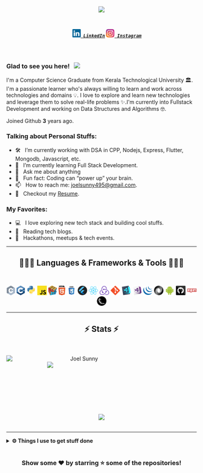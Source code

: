 <h1 align="center">
  <a href="https://git.io/typing-svg">
    <img src="https://readme-typing-svg.herokuapp.com/?lines=Hey+%F0%9F%91%8B,I%27m+Joel.....;Nice+to+see+you....!&size=25">
  </a>
</h1>

<h5 align="center">
  <code>
    <a href="https://www.linkedin.com/in/joelsunnyvarghese/" title="LinkedIn Profile"><img width="22" src="/images/linkedin.svg"> LinkedIn</a></code>
  <code><a href="https://www.instagram.com/joelsunnyv/" title="Instagram Profile"><img width="22" src="images/instagram.svg"> Instagram</a></code>
</h5>
<br>

### Glad to see you here! &nbsp; ![](https://visitor-badge.laobi.icu/badge?page_id=joeljsv.joeljsv&style=flat-square&color=0088cc)

I'm a Computer Science Graduate from Kerala Technological University 🏛. I'm a passionate learner who's always willing to learn and work across technologies and domains 💡. I love to explore and learn new technologies and leverage them to solve real-life problems ✨.I'm currently into Fullstack Development and working on Data Structures and Algorithms 🤓.

Joined Github **3** years ago.


### Talking about Personal Stuffs:

- 🛠 &nbsp; I’m currently working with DSA in CPP, Nodejs, Express, Flutter, Mongodb, Javascript, etc.
- 🚀 &nbsp; I’m currently learning Full Stack Development.
- 💬 &nbsp; Ask me about anything 
- 👾 &nbsp; Fun fact: Coding can “power up” your brain.
- 📫 &nbsp; How to reach me: joelsunny495@gmail.com.
- 📝 &nbsp; Checkout my [Resume](https://github.com/joeljsv/joeljsv/blob/main/Joel.pdf).

### My Favorites:

- 💻 &nbsp; I love exploring new tech stack and building cool stuffs.
- 📰 &nbsp; Reading tech blogs.
- 🍕 &nbsp; Hackathons, meetups & tech events.


<hr>
<h2 align="center">👨🏽‍💻 Languages & Frameworks & Tools 👨🏽‍💻</h2>
<br>
<p align="center">
  <code><img title="C" height="25" src="images/c.svg"></code>
  <code><img title="C++" height="25" src="images/cpp.svg"></code>
  <code><img title="Python" height="25" src="images/python-original.svg"></code>
  <code><img title="Javascript" height="25" src="images/javascript.svg"></code>
  <code><img title="Problem Solving" height="25" src="images/problemSolving.png"></code>
  <code><img title="HTML5" height="25" src="images/html5.svg"></code>
  <code><img title="CSS" height="25" src="images/css.svg"></code>
  <code><img title="Gulp" height="25" src="images/flutter.png"></code>
  <code><img title="React" height="25" src="images/react-original.svg"></code>
  <code><img title="Redux" height="25" src="images/redux.svg"></code>
  <code><img title="Git" height="25" src="images/git-original.svg"></code>
  <code><img title="Visual Studio Code" height="25" src="images/vscode.png"></code>
  <code><img title="Microsoft Visual Studio" height="25" src="images/visualstudio.png"></code>
  <code><img title="JQuery" height="25" src="images/jquery-original.svg"></code>
  <code><img title="JSON" height="25" src="images/json.svg"></code>
  <code><img title="Android" height="25" src="images/android.svg"></code>
  <code><img title="GitHub" height="25" src="images/github.svg"></code>
  <code><img title="npm" height="25" src="images/npm.svg"></code>
  <code><img title="Flask" height="25" src="images/flask.png"></code>
</p>
<hr>

<h2 align="center">⚡ Stats ⚡</h2>
<br>
<p align=center>
  <div align=center>
    <a href="https://github.com/denvercoder1/github-readme-streak-stats" title="Go to Source">
      <img align="left" width=396 src="https://github-readme-streak-stats.herokuapp.com/?user=joeljsv&theme=react&border=61dafb&hide_border=true" alt="Joel Sunny" />
    </a>
    <a href="https://github.com/anuraghazra/github-readme-stats" title="Go to Source">
      <img align="right" width=396 src="https://github-readme-stats.vercel.app/api?username=joeljsv&count_private=true&show_icons=true&theme=react&border_color=61dafb&hide_border=true" />
    </a>
  </div>
  <br><br><br><br><br><br><br><br><br>
  <div align=center>
    <a href="https://github.com/anuraghazra/github-readme-stats">
      <img width=325 align="center" src="https://github-readme-stats.vercel.app/api/top-langs/?username=joeljsv&hide=powershell,Mathematica,Ruby,CMake,Objective-C%2b%2b,Cuda&title_color=61dafb&text_color=ffffff&icon_color=61dafb&bg_color=20232a&langs_count=8&layout=compact&border_color=61dafb&hide_border=true" />
    </a>
  </div>
  <br>
<!--   <img src="https://activity-graph.herokuapp.com/graph?username=joeljsv&theme=react-dark&bg_color=20232a&hide_border=true" width="100%"/> -->
</p>

<hr>
<details>	
  <br />
  <summary><b>⚙️ Things I use to get stuff done</b></summary>
  	<ul>
  	  <li><b>OS:</b> Mac OS X</li>
	    <li><b>Laptop: </b> MacBook Air M1 </li>
  	    <li><b>Browser: </b> Chrome </li>
	    <li><b>Code Editor:</b> VSCode </li>
	</ul>	
</details>

#

<div align="center">

### Show some ❤️  by starring ⭐️ some of the repositories!

</div>
<!--
**joeljsv/joeljsv** is a ✨ _special_ ✨ repository because its `README.md` (this file) appears on your GitHub profile.

Here are some ideas to get you started:

- 🔭 I’m currently working on ...
- 🌱 I’m currently learning ...
- 👯 I’m looking to collaborate on ...
- 🤔 I’m looking for help with ...
- 💬 Ask me about ...
- 📫 How to reach me: ...
- 😄 Pronouns: ...
- ⚡ Fun fact: ...
-->
